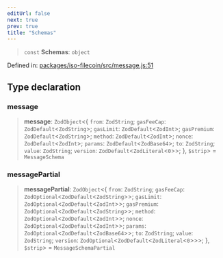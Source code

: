 ```yaml
---
editUrl: false
next: true
prev: true
title: "Schemas"
---
```


> `const` **Schemas**: `object`

Defined in: [packages/iso-filecoin/src/message.js:51](https://github.com/hugomrdias/filecoin/blob/main/packages/iso-filecoin/src/message.js#L51)

## Type declaration

### message

> **message**: `ZodObject`\<\{ `from`: `ZodString`; `gasFeeCap`: `ZodDefault`\<`ZodString`\>; `gasLimit`: `ZodDefault`\<`ZodInt`\>; `gasPremium`: `ZodDefault`\<`ZodString`\>; `method`: `ZodDefault`\<`ZodInt`\>; `nonce`: `ZodDefault`\<`ZodInt`\>; `params`: `ZodDefault`\<`ZodBase64`\>; `to`: `ZodString`; `value`: `ZodString`; `version`: `ZodDefault`\<`ZodLiteral`\<`0`\>\>; \}, `$strip`\> = `MessageSchema`

### messagePartial

> **messagePartial**: `ZodObject`\<\{ `from`: `ZodString`; `gasFeeCap`: `ZodOptional`\<`ZodDefault`\<`ZodString`\>\>; `gasLimit`: `ZodOptional`\<`ZodDefault`\<`ZodInt`\>\>; `gasPremium`: `ZodOptional`\<`ZodDefault`\<`ZodString`\>\>; `method`: `ZodOptional`\<`ZodDefault`\<`ZodInt`\>\>; `nonce`: `ZodOptional`\<`ZodDefault`\<`ZodInt`\>\>; `params`: `ZodOptional`\<`ZodDefault`\<`ZodBase64`\>\>; `to`: `ZodString`; `value`: `ZodString`; `version`: `ZodOptional`\<`ZodDefault`\<`ZodLiteral`\<`0`\>\>\>; \}, `$strip`\> = `MessageSchemaPartial`
